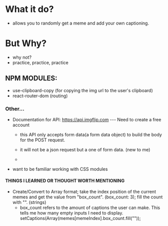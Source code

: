 # What it do?

- allows you to randomly get a meme and add your own captioning.

# But Why?

- why not?
- practice, practice, practice

## NPM MODULES:

- use-clipboard-copy (for copying the img url to the user's clipboard)
- react-router-dom (routing)

### Other...

- Documentation for API: https://api.imgflip.com --- Need to create a free account

  - this API only accepts form data(a form data object) to build the body for the POST request.
  - it will not be a json request but a one of form data. (new to me)

  -

* want to be familiar working with CSS modules

#### THINGS I LEARNED OR THOUGHT WORTH MENTIONING

- Create/Convert to Array format; take the index position of the current memes and get the value from "box_count". (box_count: 3); fill the count with "". (strings)
  - box_count refers to the amount of captions the user can make. This tells me how many empty inputs I need to display.
    setCaptions(Array(memes[memeIndex].box_count.fill(""));
